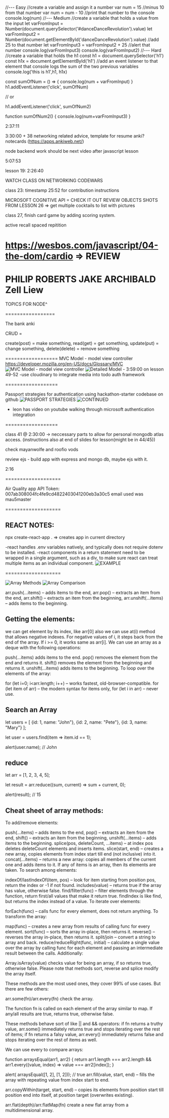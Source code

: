 //--- Easy
//create a variable and assign it a number
var num = 15
//minus 10 from that number
var num = num - 10
//print that number to the console
console.log(num)
//--- Medium
//create a variable that holds a value from the input
let varFromInput = Number(document.querySelector('#danceDanceRevolution').value)
let varFromInput2 = Number(document.getElementById('danceDanceRevolution').value)
//add 25 to that number
let varFromInput3 = varFromInput2 + 25
//alert that number
console.log(varFromInput3)
console.log(varFromInput2)
//--- Hard
//create a variable that holds the h1
const h1 = document.querySelector('h1')
const h1x = document.getElementById('h1')
//add an event listener to that element that console logs the sum of the two previous variables
console.log('this is h1',h1, h1x)

const sumOfNum = () => {
  console.log(num + varFromInput)
}
h1.addEventListener('click', sumOfNum)

// or

h1.addEventListener('click', sumOfNum2)

function sumOfNum2() {
  console.log(num+varFromInput3)
}

2:37:11

3:30:00 + 38 networking related advice, template for resume anki? notecards (https://apps.ankiweb.net/)

node backend work should be next video after javascript lesson

5:07:53

lesson 19: 2:26:40

WATCH CLASS ON NETWORKING
CODEWARS

class 23: timestamp 25:52 for contribution instructions

MICROSOFT COGNITIVE API = CHECK IT OUT
REVIEW OBJECTS SHOTS FROM LESSON 26 => get multiple cocktails to list with pictures 

class 27, finish card game by adding scoring system. 

active recall
spaced repitition

https://wesbos.com/javascript/04-the-dom/cardio =>  REVIEW
===========
PHILIP ROBERTS
JAKE ARCHIBALD
Zell Liew
===========
TOPICS FOR NODE^

=================

The bank anki

CRUD = 

create(post) = make something, 
read(get) = get something, 
update(put) = change something, 
delete(delete) = remove something

==================
MVC Model - model view controller
https://developer.mozilla.org/en-US/docs/Glossary/MVC
![MVC Model - model view controller](image.png)
![Detailed Model](image-1.png) - 3:59:00 on lesson 49-52
-use cloudinary to integrate media into todo auth framework

==================

Passport strategies for authentication using hackathon-starter codebase on github
![PASSPORT STRATEGIES](image-2.png)
![CONTINUED](image-3.png)

* leon has video on youtube walking through microsoft authentication integration

==================


class 41 @ 2:30:00 -> neccessary parts to allow for personal mongodb atlas access. (instructions also at end of slides for lesson(might be in 44/45))

check mayanwolfe and roofio vods

review ejs - build app with express and mongo db, maybe ejs with it.   

2:16

===================

Air Quality app API Token: 007ab308004fc4fe9cd4822403041200eb3a30c5
email used was mau5master

===================

## REACT NOTES:

npx create-react-app . => creates app in current directory

-react handles .env variables natively, and typically does not require dotenv to be installed.
-react components in a return statement need to be wrapped in a single argument, such as a div, to make sure react can treat multiple items as an individual component.
![EXAMPLE](image-4.png)

===================

![Array Methods](image-5.png)
![Array Comparison](image-6.png)

arr.push(...items) – adds items to the end,
arr.pop() – extracts an item from the end,
arr.shift() – extracts an item from the beginning,
arr.unshift(...items) – adds items to the beginning.

## Getting the elements:

we can get element by its index, like arr[0]
also we can use at(i) method that allows negative indexes. For negative values of i, it steps back from the end of the array. If i >= 0, it works same as arr[i].
We can use an array as a deque with the following operations:

push(...items) adds items to the end.
pop() removes the element from the end and returns it.
shift() removes the element from the beginning and returns it.
unshift(...items) adds items to the beginning.
To loop over the elements of the array:

for (let i=0; i<arr.length; i++) – works fastest, old-browser-compatible.
for (let item of arr) – the modern syntax for items only,
for (let i in arr) – never use.


 ## Search an Array

let users = [
  {id: 1, name: "John"},
  {id: 2, name: "Pete"},
  {id: 3, name: "Mary"}
];

let user = users.find(item => item.id == 1);

alert(user.name); // John

## reduce

let arr = [1, 2, 3, 4, 5];

let result = arr.reduce((sum, current) => sum + current, 0);

alert(result); // 15

## Cheat sheet of array methods:

To add/remove elements:

push(...items) – adds items to the end,
pop() – extracts an item from the end,
shift() – extracts an item from the beginning,
unshift(...items) – adds items to the beginning.
splice(pos, deleteCount, ...items) – at index pos deletes deleteCount elements and inserts items.
slice(start, end) – creates a new array, copies elements from index start till end (not inclusive) into it.
concat(...items) – returns a new array: copies all members of the current one and adds items to it. If any of items is an array, then its elements are taken.
To search among elements:

indexOf/lastIndexOf(item, pos) – look for item starting from position pos, return the index or -1 if not found.
includes(value) – returns true if the array has value, otherwise false.
find/filter(func) – filter elements through the function, return first/all values that make it return true.
findIndex is like find, but returns the index instead of a value.
To iterate over elements:

forEach(func) – calls func for every element, does not return anything.
To transform the array:

map(func) – creates a new array from results of calling func for every element.
sort(func) – sorts the array in-place, then returns it.
reverse() – reverses the array in-place, then returns it.
split/join – convert a string to array and back.
reduce/reduceRight(func, initial) – calculate a single value over the array by calling func for each element and passing an intermediate result between the calls.
Additionally:

Array.isArray(value) checks value for being an array, if so returns true, otherwise false.
Please note that methods sort, reverse and splice modify the array itself.

These methods are the most used ones, they cover 99% of use cases. But there are few others:

arr.some(fn)/arr.every(fn) check the array.

The function fn is called on each element of the array similar to map. If any/all results are true, returns true, otherwise false.

These methods behave sort of like || and && operators: if fn returns a truthy value, arr.some() immediately returns true and stops iterating over the rest of items; if fn returns a falsy value, arr.every() immediately returns false and stops iterating over the rest of items as well.

We can use every to compare arrays:

function arraysEqual(arr1, arr2) {
  return arr1.length === arr2.length && arr1.every((value, index) => value === arr2[index]);
}

alert( arraysEqual([1, 2], [1, 2])); // true
arr.fill(value, start, end) – fills the array with repeating value from index start to end.

arr.copyWithin(target, start, end) – copies its elements from position start till position end into itself, at position target (overwrites existing).

arr.flat(depth)/arr.flatMap(fn) create a new flat array from a multidimensional array.